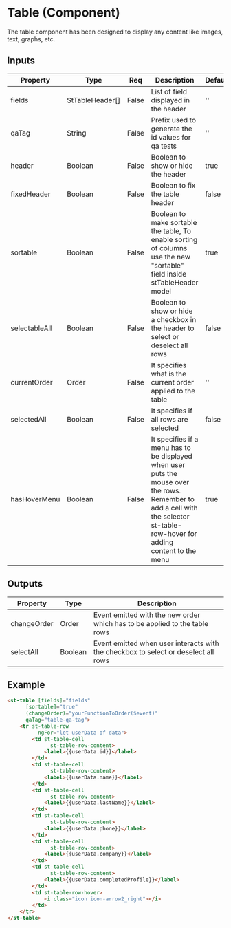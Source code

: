 # Table (Component)

   The table component has been designed to display any content like images, text, graphs, etc.

## Inputs

| Property      | Type            | Req   | Description                                                                                                                                                                  | Default |
| ------------- | --------------- | ----- | ---------------------------------------------------------------------------------------------------------------------------------------------------------------------------- | ------- |
| fields        | StTableHeader[] | False | List of field displayed in the header                                                                                                                                        | ''      |
| qaTag         | String          | False | Prefix used to generate the id values for qa tests                                                                                                                           | ''      |
| header        | Boolean         | False | Boolean to show or hide the header                                                                                                                                           | true    |
| fixedHeader   | Boolean         | False | Boolean to fix the table header                                                                                                                                              | false   |
| sortable      | Boolean         | False | Boolean to make sortable the table, To enable sorting of columns use the new "sortable" field inside stTableHeader model                                                      | true    |
| selectableAll | Boolean         | False | Boolean to show or hide a checkbox in the header to select or deselect all rows                                                                                               | false   |
| currentOrder  | Order           | False | It specifies what is the current order applied to the table                                                                                                                  | ''      |
| selectedAll   | Boolean         | False | It specifies if all rows are selected                                                                                                                                        | false   |
| hasHoverMenu  | Boolean         | False | It specifies if a menu has to be displayed when user puts the mouse over the rows. Remember to add a cell with the selector st-table-row-hover for adding content to the menu | true    |

## Outputs

| Property    | Type    | Description                                                                        |
| ----------- | ------- | ---------------------------------------------------------------------------------- |
| changeOrder | Order   | Event emitted with the new order which has to be applied to the table rows         |
| selectAll   | Boolean | Event emitted  when user interacts with the checkbox to select or deselect all rows |

## Example


```html
<st-table [fields]="fields"
      [sortable]="true"
      (changeOrder)="yourFunctionToOrder($event)"
      qaTag="table-qa-tag">
    <tr st-table-row
          ngFor="let userData of data">
        <td st-table-cell
              st-table-row-content>
            <label>{{userData.id}}</label>
        </td>
        <td st-table-cell
              st-table-row-content>
            <label>{{userData.name}}</label>
        </td>
        <td st-table-cell
              st-table-row-content>
            <label>{{userData.lastName}}</label>
        </td>
        <td st-table-cell
              st-table-row-content>
            <label>{{userData.phone}}</label>
        </td>
        <td st-table-cell
              st-table-row-content>
            <label>{{userData.company}}</label>
        </td>
        <td st-table-cell
              st-table-row-content>
            <label>{{userData.completedProfile}}</label>
        </td>
        <td st-table-row-hover>
            <i class="icon icon-arrow2_right"></i>
        </td>
    </tr>
</st-table>
```

